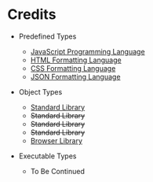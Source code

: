 # Credits

- Predefined Types
	- [JavaScript Programming Language](https://developer.mozilla.org/en-US/docs/Web/JavaScript/)
	- [HTML Formatting Language](https://developer.mozilla.org/en-US/docs/Web/HTML/)
	- [CSS Formatting Language](https://developer.mozilla.org/en-US/docs/Web/CSS/)
	- [JSON Formatting Language](https://www.json.org/json-en.html)

- Object Types
	- [Standard Library](https://developer.mozilla.org/en-US/docs/Web/JavaScript/Reference/Global_Objects/)
	- ~~Standard Library~~
	- ~~Standard Library~~
	- ~~Standard Library~~
	- [Browser Library](https://developer.mozilla.org/en-US/docs/Web/API/)

- Executable Types
	- To Be Continued
